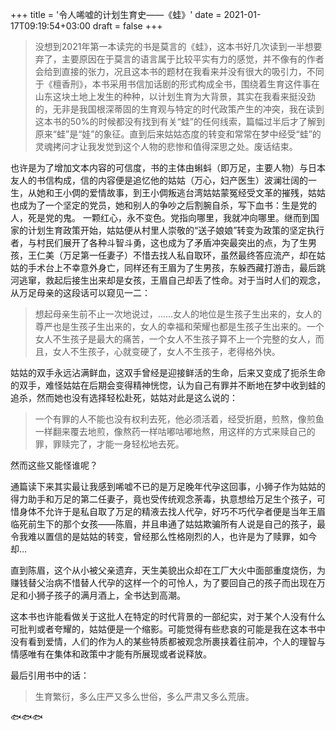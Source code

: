 +++
title = '令人唏嘘的计划生育史——《蛙》'
date = 2021-01-17T09:19:54+03:00
draft = false
+++

>没想到2021年第一本读完的书是莫言的《蛙》，这本书好几次读到一半想要弃了，主要原因在于莫言的语言属于比较平实有力的感觉，并不像有的作者会给到直接的张力，况且这本书的题材在我看来并没有很大的吸引力，不同于《檀香刑》，本书采用书信加话剧的形式构成全书，围绕着生育这件事在山东这块土地上发生的种种，以计划生育为大背景，其实在我看来挺没劲的，无非是我国根深蒂固的生育观与特定的时代政策产生的冲突，我在读到这本书的50%的时候都没有找到有关“蛙”的任何线索，篇幅过半后才了解到原来“蛙”是“娃”的象征。直到后来姑姑态度的转变和常常在梦中经受“蛙”的灵魂拷问才让我发觉到这个人物的悲惨和值得深思之处。废话结束。
<!-- more -->



也许是为了增加文本内容的可信度，书的主体由蝌蚪（即万足，主要人物）与日本友人的书信构成，信的内容便是追忆他的姑姑（万心，妇产医生）波澜壮阔的一生，从她和王小倜的爱情故事，到王小倜叛逃台湾姑姑蒙冤经受文革的摧残，姑姑也成为了一个坚定的党员，她和别人的争吵之后割腕自杀，写下血书：生是党的人，死是党的鬼。 一颗红心，永不变色。党指向哪里，我就冲向哪里。继而到国家的计划生育政策开始，姑姑便从村里人崇敬的“送子娘娘”转变为政策的坚定执行者，与村民们展开了各种斗智斗勇，这也成为了矛盾冲突最突出的点，为了生男孩，王仁美（万足第一任妻子）不惜去找人私自取环，虽然最终答应流产，却在姑姑的手术台上不幸意外身亡，同样还有王眉为了生男孩，东躲西藏打游击，最后跳河逃窜，救起后接生出来却是女孩，王眉自己却丢了性命。对于当时人们的观念，从万足母亲的这段话可以窥见一二：

>想起母亲生前不止一次地说过，……女人的地位是生孩子生出来的，女人的尊严也是生孩子生出来的，女人的幸福和荣耀也都是生孩子生出来的。一个女人不生孩子是最大的痛苦，一个女人不生孩子算不上一个完整的女人，而且，女人不生孩子，心就变硬了，女人不生孩子，老得格外快。

姑姑的双手永远沾满鲜血，这双手曾经是迎接鲜活的生命，后来又变成了扼杀生命的双手，难怪姑姑在后期会变得精神恍惚，认为自己有罪并不断地在梦中收到蛙的追杀，然而她也没有选择轻松赴死，姑姑对此是这么说的：

>一个有罪的人不能也没有权利去死，他必须活着，经受折磨，煎熬，像煎鱼一样翻来覆去地煎，像熬药一样咕嘟咕嘟地熬，用这样的方式来赎自己的罪，罪赎完了，才能一身轻松地去死。

然而这些又能怪谁呢？

通篇读下来其实最让我感到唏嘘不已的是万足晚年代孕这回事，小狮子作为姑姑的得力助手和万足的第二任妻子，竟也受传统观念荼毒，执意想给万足生个孩子，可惜身体不允许于是私自取了万足的精液去找人代孕，好巧不巧代孕者便是当年王眉临死前生下的那个女孩——陈眉，并且串通了姑姑欺骗所有人说是自己的孩子，最令我难以置信的是姑姑的转变，曾经那么性格刚烈的人，也许是为了赎罪，如今却…

直到陈眉，这个从小被父亲遗弃，天生美貌出众却在工厂大火中面部重度烧伤，为赚钱替父治病不惜替人代孕的这样一个的可怜人，为了要回自己的孩子而出现在万足和小狮子孩子的满月酒上，全书达到高潮。

这本书也许能看做关于这批人在特定的时代背景的一部纪实，对于某个人没有什么可批判或者夸耀的，姑姑便是一个缩影。可能觉得有些悲哀的可能是我在这本书中没有看到爱情，人们的作为人的某些特质都被观念所裹挟着往前冲，个人的理智与情感唯有在集体和政策中才能有所展现或者说释放。

最后引用书中的话：

>生育繁衍，多么庄严又多么世俗，多么严肃又多么荒唐。

🐟🐟🐟